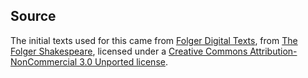 ## Source
The initial texts used for this came from [Folger Digital Texts](https://shakespeare.folger.edu/download-the-folger-shakespeare-complete-set/), from [The Folger Shakespeare]((https://shakespeare.folger.edu/)), licensed under a [Creative Commons Attribution-NonCommercial 3.0 Unported license](https://creativecommons.org/licenses/by-nc/3.0/deed.en_US).